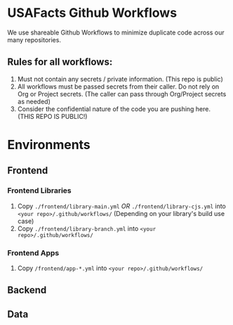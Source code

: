# USAFacts Github Workflows
We use shareable Github Workflows to minimize duplicate code across our many repositories.

## Rules for all workflows:
1. Must not contain any secrets / private information. (This repo is public)
2. All workflows must be passed secrets from their caller. Do not rely on Org or Project secrets. (The caller can pass through Org/Project secrets as needed)
3. Consider the confidential nature of the code you are pushing here. (THIS REPO IS PUBLIC!)

# Environments
## Frontend
### Frontend Libraries
1. Copy `./frontend/library-main.yml` *OR* `./frontend/library-cjs.yml` into `<your repo>/.github/workflows/` (Depending on your library's build use case)
2. Copy `./frontend/library-branch.yml` into `<your repo>/.github/workflows/`

### Frontend Apps
1. Copy `/frontend/app-*.yml` into `<your repo>/.github/workflows/`
## Backend

## Data

